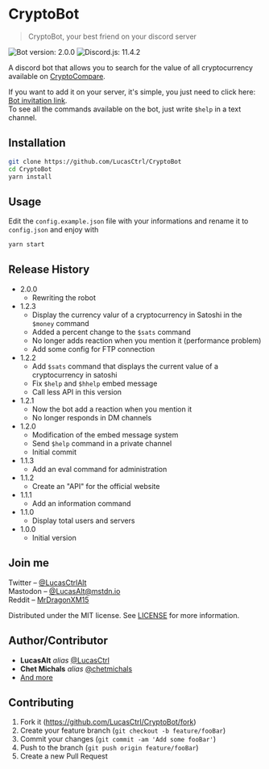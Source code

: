 # CryptoBot
> CryptoBot, your best friend on your discord server

![Bot version: 2.0.0](https://img.shields.io/badge/Bot%20version-2.0.0-brightgreen.svg?style=flat-square)
![Discord.js: 11.4.2](https://img.shields.io/badge/Discord.js-11.4.2-blue.svg?style=flat-square)

A discord bot that allows you to search for the value of all cryptocurrency available on [CryptoCompare](https://www.cryptocompare.com/).

If you want to add it on your server, it's simple, you just need to click here: [Bot invitation link](https://discordapp.com/oauth2/authorize?client_id=390170456067538944&scope=bot&permissions=75776).<br>
To see all the commands available on the bot, just write `$help` in a text channel.

## Installation

```sh
git clone https://github.com/LucasCtrl/CryptoBot
cd CryptoBot
yarn install
```

## Usage

Edit the `config.example.json` file with your informations and rename it to `config.json` and enjoy with

```sh
yarn start
```

## Release History
* 2.0.0
    * Rewriting the robot
* 1.2.3
    * Display the currency valur of a cryptocurrency in Satoshi in the `$money` command
    * Added a percent change to the `$sats` command
    * No longer adds reaction when you mention it (performance problem)
    * Add some config for FTP connection
* 1.2.2
    * Add `$sats` command that displays the current value of a cryptocurrency in satoshi
    * Fix `$help` and `$hhelp` embed message
    * Call less API in this version
* 1.2.1
    * Now the bot add a reaction when you mention it
    * No longer responds in DM channels
* 1.2.0
    * Modification of the embed message system
    * Send `$help` command in a private channel
    * Initial commit
* 1.1.3
    * Add an eval command for administration
* 1.1.2
    * Create an "API" for the official website
* 1.1.1
    * Add an information command
* 1.1.0
    * Display total users and servers
* 1.0.0
    * Initial version

## Join me

Twitter – [@LucasCtrlAlt](https://twitter.com/lucasctrlalt)<br>
Mastodon – [@LucasAlt@mstdn.io](https://mstdn.io/@lucasalt)<br>
Reddit – [MrDragonXM15](https://www.reddit.com/user/MrDragonXM15/)

Distributed under the MIT license. See [LICENSE](https://github.com/LucasCtrl/CryptoBot/blob/master/LICENSE) for more information.

## Author/Contributor

* **LucasAlt** _alias_ [@LucasCtrl](https://github.com/LucasCtrl)
* **Chet Michals** _alias_ [@chetmichals](https://github.com/chetmichals)
* [And more](https://github.com/LucasCtrl/CryptoBot/graphs/contributors)

## Contributing

1. Fork it (<https://github.com/LucasCtrl/CryptoBot/fork>)
2. Create your feature branch (`git checkout -b feature/fooBar`)
3. Commit your changes (`git commit -am 'Add some fooBar'`)
4. Push to the branch (`git push origin feature/fooBar`)
5. Create a new Pull Request

